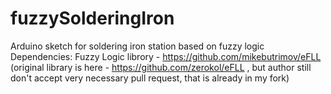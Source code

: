 # fuzzySolderingIron
Arduino sketch for soldering iron station based on fuzzy  logic
Dependencies:
Fuzzy Logic librory - https://github.com/mikebutrimov/eFLL 
(original library is here - https://github.com/zerokol/eFLL , 
but author still don't accept very necessary pull request, that is
already in my fork)
